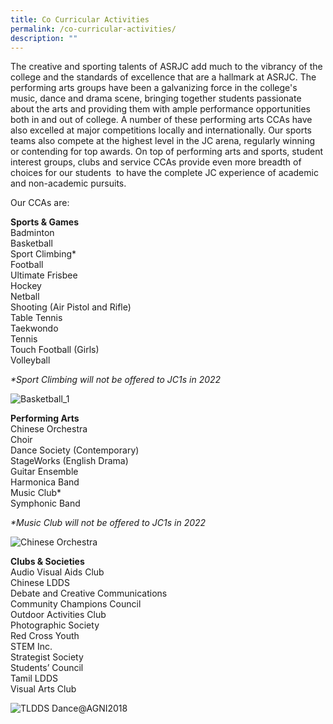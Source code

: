 ```yaml
---
title: Co Curricular Activities
permalink: /co-curricular-activities/
description: ""
---
```


The creative and sporting talents of ASRJC add much to the vibrancy of the college and the standards of excellence that are a hallmark at ASRJC. The performing arts groups have been a galvanizing force in the college's music, dance and drama scene, bringing together students passionate about the arts and providing them with ample performance opportunities both in and out of college. A number of these performing arts CCAs have also excelled at major competitions locally and internationally. Our sports teams also compete at the highest level in the JC arena, regularly winning or contending for top awards. On top of performing arts and sports, student interest groups, clubs and service CCAs provide even more breadth of choices for our students  to have the complete JC experience of academic and non-academic pursuits.

Our CCAs are:

**Sports & Games**  
Badminton  
Basketball  
Sport Climbing\*  
Football  
Ultimate Frisbee  
Hockey  
Netball  
Shooting (Air Pistol and Rifle)  
Table Tennis  
Taekwondo  
Tennis  
Touch Football (Girls)  
Volleyball

_\*Sport Climbing will not be offered to JC1s in 2022_

![Basketball_1](https://asrjc.moe.edu.sg/wp-content/uploads/2018/09/Basketball_1-1024x683.jpg "Basketball_1")

**Performing Arts**  
Chinese Orchestra  
Choir  
Dance Society (Contemporary)  
StageWorks (English Drama)  
Guitar Ensemble  
Harmonica Band  
Music Club\*  
Symphonic Band

_\*Music Club will not be offered to JC1s in 2022_

![Chinese Orchestra](https://asrjc.moe.edu.sg/wp-content/uploads/2018/09/Chinese-Orchestra-1024x683.jpg "Chinese Orchestra")

**Clubs & Societies**  
Audio Visual Aids Club  
Chinese LDDS  
Debate and Creative Communications  
Community Champions Council  
Outdoor Activities Club  
Photographic Society  
Red Cross Youth  
STEM Inc.  
Strategist Society  
Students’ Council  
Tamil LDDS  
Visual Arts Club

![TLDDS Dance@AGNI2018](https://asrjc.moe.edu.sg/wp-content/uploads/2018/09/TLDDS-Dance@AGNI2018-1024x683.jpg "TLDDS Dance@AGNI2018")